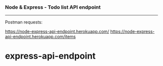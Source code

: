 ### Node & Express - Todo list API endpoint
---
Postman requests:

https://node-express-api-endpoint.herokuapp.com/
https://node-express-api-endpoint.herokuapp.com/items

# express-api-endpoint
